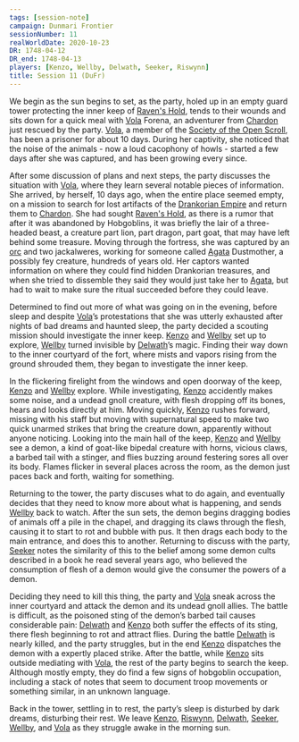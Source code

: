 ```yaml
---
tags: [session-note]
campaign: Dunmari Frontier
sessionNumber: 11
realWorldDate: 2020-10-23
DR: 1748-04-12
DR_end: 1748-04-13
players: [Kenzo, Wellby, Delwath, Seeker, Riswynn]
title: Session 11 (DuFr)
---
```


We begin as the sun begins to set, as the party, holed up in an empty guard tower protecting the inner keep of [Raven's Hold](<../../../gazetteer/greater-dunmar/dunmari-basin/raven-s-hold.md>), tends to their wounds and sits down for a quick meal with [Vola](<../../../people/chardonians/vola.md>) Forena, an adventurer from [Chardon](<../../../gazetteer/west-coast/chardonian-empire/chardon/chardon.md>) just rescued by the party. [Vola](<../../../people/chardonians/vola.md>), a member of the [Society of the Open Scroll](<../../../groups/society-of-the-open-scroll.md>), has been a prisoner for about 10 days. During her captivity, she noticed that the noise of the animals - now a loud cacophony of howls - started a few days after she was captured, and has been growing every since. 

After some discussion of plans and next steps, the party discusses the situation with [Vola](<../../../people/chardonians/vola.md>), where they learn several notable pieces of information. She arrived, by herself, 10 days ago, when the entire place seemed empty, on a mission to search for lost artifacts of the [Drankorian Empire](<../../../history/drankorian-era/drankorian-empire.md>) and return them to [Chardon](<../../../gazetteer/west-coast/chardonian-empire/chardon/chardon.md>). She had sought [Raven's Hold](<../../../gazetteer/greater-dunmar/dunmari-basin/raven-s-hold.md>), as there is a rumor that after it was abandoned by Hobgoblins, it was briefly the lair of a three-headed beast, a creature part lion, part dragon, part goat, that may have left behind some treasure. Moving through the fortress, she was captured by an [orc](<../../../species/children-of-the-embodied-gods/orcs/orcs.md>) and two jackalweres, working for someone called [Agata](<../../../people/fey/agata.md>) Dustmother, a possibly fey creature, hundreds of years old. Her captors wanted information on where they could find hidden Drankorian treasures, and when she tried to dissemble they said they would just take her to [Agata](<../../../people/fey/agata.md>), but had to wait to make sure the ritual succeeded before they could leave. 

Determined to find out more of what was going on in the evening, before sleep and despite [Vola](<../../../people/chardonians/vola.md>)’s protestations that she was utterly exhausted after nights of bad dreams and haunted sleep, the party decided a scouting mission should investigate the inner keep. [Kenzo](<../../../people/pcs/dunmar-fellowship/kenzo.md>) and [Wellby](<../../../people/pcs/dunmar-fellowship/wellby.md>) set up to explore, [Wellby](<../../../people/pcs/dunmar-fellowship/wellby.md>) turned invisible by [Delwath](<../../../people/pcs/dunmar-fellowship/delwath.md>)’s magic. Finding their way down to the inner courtyard of the fort, where mists and vapors rising from the ground shrouded them, they began to investigate the inner keep.

In the flickering firelight from the windows and open doorway of the keep, [Kenzo](<../../../people/pcs/dunmar-fellowship/kenzo.md>) and [Wellby](<../../../people/pcs/dunmar-fellowship/wellby.md>) explore. While investigating, [Kenzo](<../../../people/pcs/dunmar-fellowship/kenzo.md>) accidently makes some noise, and a undead gnoll creature, with flesh dropping off its bones, hears and looks directly at him. Moving quickly, [Kenzo](<../../../people/pcs/dunmar-fellowship/kenzo.md>) rushes forward, missing with his staff but moving with supernatural speed to make two quick unarmed strikes that bring the creature down, apparently without anyone noticing. Looking into the main hall of the keep, [Kenzo](<../../../people/pcs/dunmar-fellowship/kenzo.md>) and [Wellby](<../../../people/pcs/dunmar-fellowship/wellby.md>) see a demon, a kind of goat-like bipedal creature with horns, vicious claws, a barbed tail with a stinger, and flies buzzing around festering sores all over its body. Flames flicker in several places across the room, as the demon just paces back and forth, waiting for something. 

Returning to the tower, the party discuses what to do again, and eventually decides that they need to know more about what is happening, and sends [Wellby](<../../../people/pcs/dunmar-fellowship/wellby.md>) back to watch. After the sun sets, the demon begins dragging bodies of animals off a pile in the chapel, and dragging its claws through the flesh, causing it to start to rot and bubble with pus. It then drags each body to the main entrance, and does this to another. Returning to discuss with the party, [Seeker](<../../../people/pcs/dunmar-fellowship/seeker.md>) notes the similarity of this to the belief among some demon cults described in a book he read several years ago, who believed the consumption of flesh of a demon would give the consumer the powers of a demon. 

Deciding they need to kill this thing, the party and [Vola](<../../../people/chardonians/vola.md>) sneak across the inner courtyard and attack the demon and its undead gnoll allies. The battle is difficult, as the poisoned sting of the demon’s barbed tail causes considerable pain: [Delwath](<../../../people/pcs/dunmar-fellowship/delwath.md>) and [Kenzo](<../../../people/pcs/dunmar-fellowship/kenzo.md>) both suffer the effects of its sting, there flesh beginning to rot and attract flies. During the battle [Delwath](<../../../people/pcs/dunmar-fellowship/delwath.md>) is nearly killed, and the party struggles, but in the end [Kenzo](<../../../people/pcs/dunmar-fellowship/kenzo.md>) dispatches the demon with a expertly placed strike. After the battle, while [Kenzo](<../../../people/pcs/dunmar-fellowship/kenzo.md>) sits outside mediating with [Vola](<../../../people/chardonians/vola.md>), the rest of the party begins to search the keep. Although mostly empty, they do find a few signs of hobgoblin occupation, including a stack of notes that seem to document troop movements or something similar, in an unknown language. 

Back in the tower, settling in to rest, the party’s sleep is disturbed by dark dreams, disturbing their rest. We leave [Kenzo](<../../../people/pcs/dunmar-fellowship/kenzo.md>), [Riswynn](<../../../people/pcs/dunmar-fellowship/riswynn.md>), [Delwath](<../../../people/pcs/dunmar-fellowship/delwath.md>), [Seeker](<../../../people/pcs/dunmar-fellowship/seeker.md>), [Wellby](<../../../people/pcs/dunmar-fellowship/wellby.md>), and [Vola](<../../../people/chardonians/vola.md>) as they struggle awake in the morning sun.